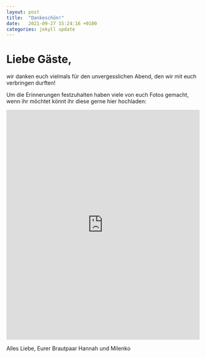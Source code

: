 ```yaml
---
layout: post
title:  "Dankeschön!"
date:   2021-09-27 15:24:16 +0100
categories: jekyll update
---
```


# Liebe Gäste,

wir danken euch vielmals für den unvergesslichen Abend, den wir mit euch verbringen durften!

Um die Erinnerungen festzuhalten haben viele von euch Fotos gemacht, wenn ihr möchtet könnt ihr diese gerne hier hochladen: 

<iframe src="https://drive.google.com/embeddedfolderview?id=1GQq2PJ310dcV2GujJNs_A4VDjHvavg6S#list" style="width:100%; height:600px; border:0;"></iframe>

Alles Liebe,
Eurer Brautpaar Hannah und Milenko
